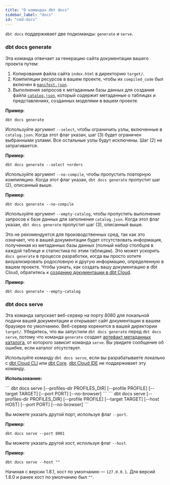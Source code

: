 ```yaml
---
title: "О командах dbt docs"
sidebar_label: "docs"
id: "cmd-docs"
---
```


`dbt docs` поддерживает две подкоманды: `generate` и `serve`.

### dbt docs generate

Эта команда отвечает за генерацию сайта документации вашего проекта путем:

1. Копирования файла сайта `index.html` в директорию `target/`.
2. Компиляции ресурсов в вашем проекте, чтобы их `compiled_code` был включен в [`manifest.json`](/reference/artifacts/manifest-json).
3. Выполнения запросов к метаданным базы данных для создания файла [`catalog.json`](/reference/artifacts/catalog-json), который содержит метаданные о таблицах и <Term id="view">представлениях</Term>, созданных моделями в вашем проекте.

**Пример**:

```
dbt docs generate
```

Используйте аргумент `--select`, чтобы ограничить узлы, включенные в `catalog.json`. Когда этот флаг указан, шаг (3) будет ограничен выбранными узлами. Все остальные узлы будут исключены. Шаг (2) не затрагивается.

**Пример**:

```shell
dbt docs generate --select +orders
```

Используйте аргумент `--no-compile`, чтобы пропустить повторную компиляцию. Когда этот флаг указан, `dbt docs generate` пропустит шаг (2), описанный выше.

**Пример**:

```
dbt docs generate --no-compile
```

Используйте аргумент `--empty-catalog`, чтобы пропустить выполнение запросов к базе данных для заполнения `catalog.json`. Когда этот флаг указан, `dbt docs generate` пропустит шаг (3), описанный выше.

Это не рекомендуется для производственных сред, так как это означает, что в вашей документации будет отсутствовать информация, полученная из метаданных базы данных (полный набор столбцов в каждой таблице и статистика по этим таблицам). Это может ускорить `docs generate` в процессе разработки, когда вы просто хотите визуализировать родословную и другую информацию, определенную в вашем проекте. Чтобы узнать, как создать вашу документацию в dbt Cloud, обратитесь к [созданию документации в dbt Cloud](/docs/collaborate/build-and-view-your-docs).

**Пример**:

```
dbt docs generate --empty-catalog
```

### dbt docs serve

Эта команда запускает веб-сервер на порту 8080 для локальной подачи вашей документации и открывает сайт документации в вашем браузере по умолчанию. Веб-сервер коренится в вашей директории `target/`. Убедитесь, что вы запустили `dbt docs generate` перед `dbt docs serve`, потому что команда `generate` создает [артефакт метаданных каталога](/reference/artifacts/catalog-json), от которого зависит команда `serve`. Вы увидите сообщение об ошибке, если каталог отсутствует.

Используйте команду `dbt docs serve`, если вы разрабатываете локально с [dbt Cloud CLI](/docs/cloud/cloud-cli-installation) или [dbt Core](/docs/core/installation-overview). [dbt Cloud IDE](/docs/cloud/dbt-cloud-ide/develop-in-the-cloud) не поддерживает эту команду.

**Использование:**

<VersionBlock lastVersion="1.8.1">
```
dbt docs serve [--profiles-dir PROFILES_DIR]
               [--profile PROFILE] [--target TARGET]
               [--port PORT]
               [--no-browser]
```
</VersionBlock>
<VersionBlock firstVersion="1.8.2">
```
dbt docs serve [--profiles-dir PROFILES_DIR]
               [--profile PROFILE] [--target TARGET]
               [--host HOST]
               [--port PORT]
               [--no-browser]
```
</VersionBlock>

Вы можете указать другой порт, используя флаг `--port`.

**Пример**:

```
dbt docs serve --port 8001
```

<VersionBlock firstVersion="1.8.2">

Вы можете указать другой хост, используя флаг `--host`.

**Пример**:

```shell
dbt docs serve --host ""
```

Начиная с версии 1.8.1, хост по умолчанию — `127.0.0.1`. Для версий 1.8.0 и ранее хост по умолчанию был `""`.
</VersionBlock>